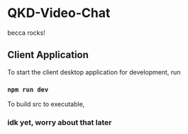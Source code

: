 # QKD-Video-Chat
becca rocks!

## Client Application
To start the client desktop application for development, run
### `npm run dev`

To build src to executable,
### idk yet, worry about that later
